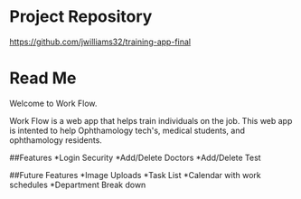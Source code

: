 # Project Repository
https://github.com/jwilliams32/training-app-final

# Read Me
Welcome to Work Flow.

Work Flow is a web app that helps train individuals on the job.
This web app is intented to help Ophthamology tech's, medical students, and ophthamology residents.

##Features
*Login Security
*Add/Delete Doctors
*Add/Delete Test

##Future Features
*Image Uploads
*Task List
*Calendar with work schedules
*Department Break down
